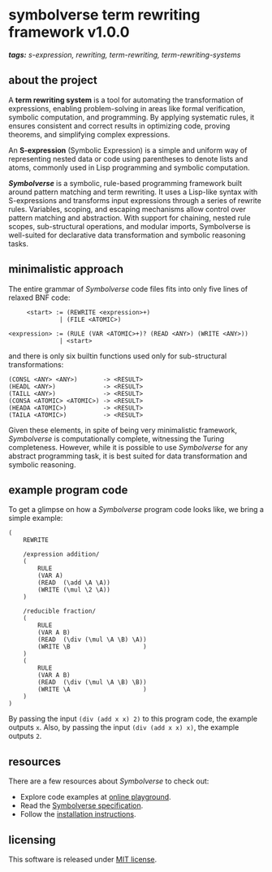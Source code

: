 # symbolverse term rewriting framework v1.0.0

_**tags:** s-expression, rewriting, term-rewriting, term-rewriting-systems_

## about the project

A **term rewriting system** is a tool for automating the transformation of expressions, enabling problem-solving in areas like formal verification, symbolic computation, and programming. By applying systematic rules, it ensures consistent and correct results in optimizing code, proving theorems, and simplifying complex expressions.

An **S-expression** (Symbolic Expression) is a simple and uniform way of representing nested data or code using parentheses to denote lists and atoms, commonly used in Lisp programming and symbolic computation.

_**Symbolverse**_ is a symbolic, rule-based programming framework built around pattern matching and term rewriting. It uses a Lisp-like syntax with S-expressions and transforms input expressions through a series of rewrite rules. Variables, scoping, and escaping mechanisms allow control over pattern matching and abstraction. With support for chaining, nested rule scopes, sub-structural operations, and modular imports, Symbolverse is well-suited for declarative data transformation and symbolic reasoning tasks.

## minimalistic approach

The entire grammar of *Symbolverse* code files fits into only five lines of relaxed BNF code:

```
     <start> := (REWRITE <expression>+)
              | (FILE <ATOMIC>)

<expression> := (RULE (VAR <ATOMIC>+)? (READ <ANY>) (WRITE <ANY>))
              | <start>
```

and there is only six builtin functions used only for sub-structural transformations:

```
(CONSL <ANY> <ANY>)       -> <RESULT>
(HEADL <ANY>)             -> <RESULT>
(TAILL <ANY>)             -> <RESULT>
(CONSA <ATOMIC> <ATOMIC>) -> <RESULT>
(HEADA <ATOMIC>)          -> <RESULT>
(TAILA <ATOMIC>)          -> <RESULT>
```

Given these elements, in spite of being very minimalistic framework, *Symbolverse* is computationally complete, witnessing the Turing completeness. However, while it is possible to use *Symbolverse* for any abstract programming task, it is best suited for data transformation and symbolic reasoning.

## example program code

To get a glimpse on how a *Symbolverse* program code looks like, we bring a simple example:

```
(
    REWRITE
    
    /expression addition/
    (
        RULE
        (VAR A)
        (READ  (\add \A \A))
        (WRITE (\mul \2 \A))
    )
    
    /reducible fraction/
    (
        RULE
        (VAR A B)
        (READ  (\div (\mul \A \B) \A))
        (WRITE \B                    )
    )
    (
        RULE
        (VAR A B)
        (READ  (\div (\mul \A \B) \B))
        (WRITE \A                    )
    )
)
```

By passing the input `(div (add x x) 2)` to this program code, the example outputs `x`. Also, by passing the input `(div (add x x) x)`, the example outputs `2`.

## resources

There are a few resources about *Symbolverse* to check out:

- Explore code examples at [online playground](https://tearflake.github.io/symbolverse/playground/).
- Read the [Symbolverse specification](https://tearflake.github.io/symbolverse/docs/symbolverse).
- Follow the [installation instructions](https://tearflake.github.io/symbolverse/docs/installation).

## licensing

This software is released under [MIT license](LICENSE).

